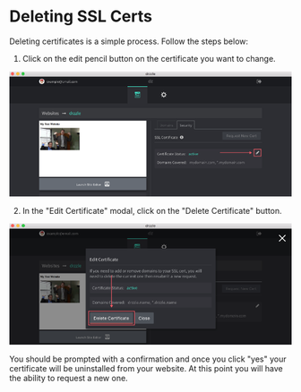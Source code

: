 # Deleting SSL Certs

Deleting certificates is a simple process. Follow the steps below:

1) Click on the edit pencil button on the certificate you want to change.

![Edit certificate step 1](./ssl-status.png)

2) In the "Edit Certificate" modal, click on the "Delete Certificate" button.

![Edit certificate step 2](./ssl-modal-del.png)

You should be prompted with a confirmation and once you click "yes" your certificate will be uninstalled from your website. At this point you will have the ability to request a new one.
